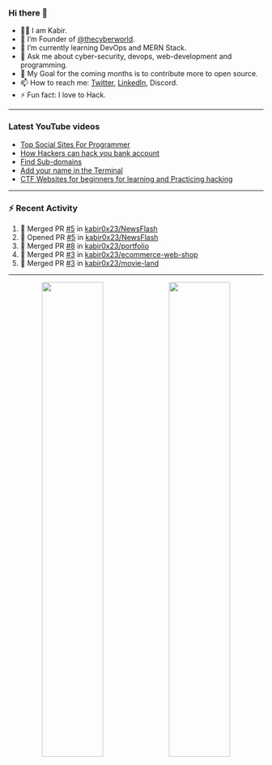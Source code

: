 ### Hi there 👋
- 👨‍💻 I am Kabir.
- 🔭 I’m Founder of [@thecyberworld](https://github.com/thecyberworld).
- 🌱 I’m currently learning DevOps and MERN Stack.
- 💬 Ask me about cyber-security, devops, web-development and programming.
- 🥅 My Goal for the coming months is to contribute more to open source.
- 📫 How to reach me: [Twitter](https://www.twitter.com/kabir0x23), [LinkedIn](https://Linkedin.com/in/kabir0x23/), Discord.
- ⚡ Fun fact: I love to Hack.
 
<!-- --- -->
<!-- ## 🤝 Connect with me:

<a href="https://www.linkedin.com/in/kabir0x23/"><img align="left" src="images/linkedin.png" alt="Kabir | LinkedIn" width="42px"/></a>
<a href="https://twitter.com/kabir0x23"><img align="left" src="images/twitter.png" alt="Kabir | Twitter" width="42px"/></a>
<br />
<br />
 -->

---

### Latest YouTube videos
<!-- YOUTUBE-VIDEOS-LIST:START -->
- [Top Social Sites For Programmer](https://www.youtube.com/watch?v=vaFFdqf4jE8)
- [How Hackers can hack you bank account](https://www.youtube.com/watch?v=ub4kcehi9o8)
- [Find Sub-domains](https://www.youtube.com/watch?v=pthWoAV6Hk8)
- [Add your name in the Terminal](https://www.youtube.com/watch?v=pVGW-wuBhhY)
- [CTF Websites for beginners for learning and Practicing hacking](https://www.youtube.com/watch?v=FPa6yKMrvjw)
<!-- YOUTUBE-VIDEOS-LIST:END -->

---

### :zap: Recent Activity
<!--START_SECTION:activity-->
1. 🎉 Merged PR [#5](https://github.com/kabir0x23/NewsFlash/pull/5) in [kabir0x23/NewsFlash](https://github.com/kabir0x23/NewsFlash)
2. 💪 Opened PR [#5](https://github.com/kabir0x23/NewsFlash/pull/5) in [kabir0x23/NewsFlash](https://github.com/kabir0x23/NewsFlash)
3. 🎉 Merged PR [#8](https://github.com/kabir0x23/portfolio/pull/8) in [kabir0x23/portfolio](https://github.com/kabir0x23/portfolio)
4. 🎉 Merged PR [#3](https://github.com/kabir0x23/ecommerce-web-shop/pull/3) in [kabir0x23/ecommerce-web-shop](https://github.com/kabir0x23/ecommerce-web-shop)
5. 🎉 Merged PR [#3](https://github.com/kabir0x23/movie-land/pull/3) in [kabir0x23/movie-land](https://github.com/kabir0x23/movie-land)
<!--END_SECTION:activity-->

---

<p align="center">
  <img width="49%" src="https://github-readme-stats.vercel.app/api?username=kabir0x23&count_private=true&theme=dark&show_icons=true" />
  <img width="49%" src="https://github-readme-streak-stats.herokuapp.com/?user=kabir0x23&theme=dark&count_private=true" />
</p>

<!-- ---

<p align = "center">
 <img width="99%" src="https://activity-graph.herokuapp.com/graph?username=kabir0x23&theme=xcode">
</p>  
 -->
